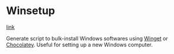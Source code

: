 # Winsetup

[link](https://winsetup-app.vercel.app)

Generate script to bulk-install Windows softwares using [Winget](https://docs.microsoft.com/en-us/windows/package-manager/winget) or [Chocolatey](https://chocolatey.org). Useful for setting up a new Windows computer.

